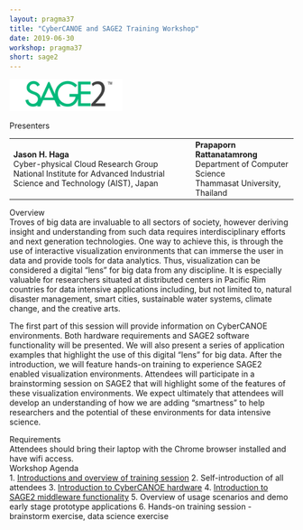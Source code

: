 ```yaml
---
layout: pragma37
title: "CyberCANOE and SAGE2 Training Workshop"
date: 2019-06-30
workshop: pragma37
short: sage2
---
```


<a href="https://sage2.sagecommons.org/"><img src="/images/pragma37/sage2.png" width="200"></a>

<div class="border37">Presenters</div>
<table cellspacing="20"><tr>
<td><b>Jason H. Haga</b><br>
Cyber-physical Cloud Research Group<br>
National Institute for Advanced Industrial Science and Technology (AIST),
Japan
</td>
<td><b>Prapaporn Rattanatamrong</b><br>
Department of Computer Science<br>
Thammasat University, Thailand
</td>
</tr>
</table>

<div class="border37">Overview </div>
Troves of big data are invaluable to all sectors of society, however deriving insight and understanding from such data requires interdisciplinary efforts and next generation technologies. One way to achieve this, is through the use of interactive visualization environments that can immerse the user in data and provide tools for data analytics. Thus, visualization can be considered a digital “lens” for big data from any discipline. It is especially valuable for researchers situated at distributed centers in Pacific Rim countries for data intensive applications including, but not limited to, natural disaster management, smart cities, sustainable water systems, climate change, and the creative arts.

The first part of this session will provide information on CyberCANOE environments. Both hardware requirements and SAGE2 software functionality will be presented. We will also present a series of application examples that highlight the use of this digital “lens” for big data. After the introduction, we will feature hands-on training to experience SAGE2 enabled visualization environments. Attendees will participate in a brainstorming session on SAGE2 that will highlight some of the features of these visualization environments. We expect ultimately that attendees will develop an understanding of how we are adding “smartness” to help researchers and the potential of these environments for data intensive science.

<div class="border37">Requirements</div>
Attendees should bring their laptop with the Chrome browser installed and have wifi access.

<div class="border37">Workshop Agenda</div>
1.	<a href="https://github.com/pragmagrid/pragma-meetings/raw/master/pragma37/11/sage2-agenda.pdf">Introductions and overview of training session</a>
2.	Self-introduction of all attendees
3.	<a href="https://github.com/pragmagrid/pragma-meetings/raw/master/pragma37/11/student-hw.pdf">Introduction to CyberCANOE hardware</a>
4.	<a href="https://github.com/pragmagrid/pragma-meetings/raw/master/pragma37/11/sage2-intro.pdf">Introduction to SAGE2 middleware functionality</a>
5.	Overview of usage scenarios and demo early stage prototype applications
6.	Hands-on training session - brainstorm exercise, data science exercise








